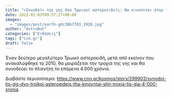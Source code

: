 ```yaml
---
title: "«Συνοδοί» της γης δύο Τρωικοί αστεροειδείς: Θα κινούνται στην τροχιά της για 4.000 χρόνια"
date: 2022-02-03T09:57:27+00:00
images:
  - "images/post/earth-gdc38b7703_1920.jpg"
author: "AstroBot"
categories: ["Ειδήσεις"]
tags: ["cnn.gr"]
draft: false
---
```


Έναν δεύτερο μεγαλύτερο Τρωικό αστεροειδή, μετά από εκείνον που ανακαλύφθηκε το 2010, θα μοιράζεται την τροχιά της γης και θα συνοδεύει το πλανήτη τα επόμενα 4.000 χρόνια.

Διαβάστε περισσότερα: https://www.cnn.gr/kosmos/story/299903/synodoi-tis-gis-dyo-troikoi-asteroeideis-tha-kinoyntai-stin-troxia-tis-gia-4-000-xronia
